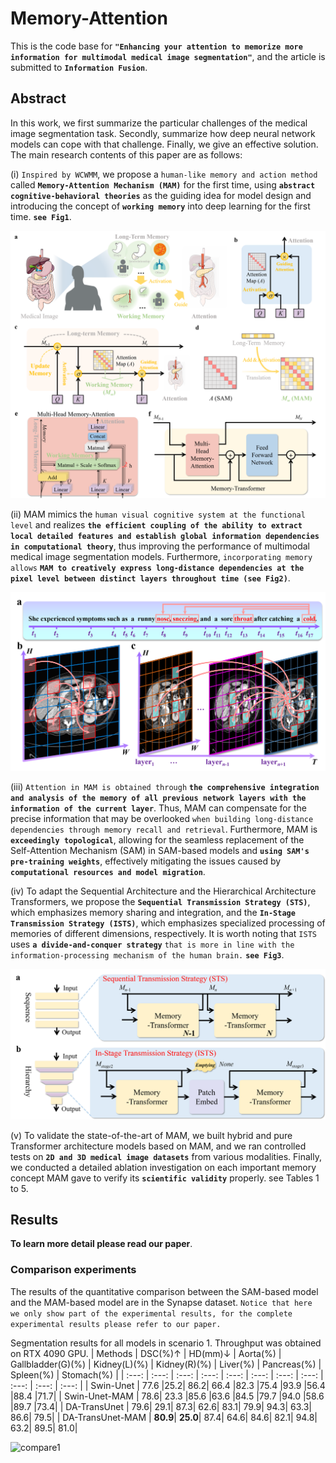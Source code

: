 # Memory-Attention
This is the code base for **`"Enhancing your attention to memorize more information for multimodal medical image segmentation"`**, and the article is submitted to **`Information Fusion`**.

## Abstract
In this work, we first summarize the particular challenges of the medical image segmentation task. Secondly, summarize how deep neural network models can cope with that challenge. Finally, we give an effective solution.
The main research contents of this paper are as follows:

(i) `Inspired by WCWMM`, we propose a `human-like memory and action method` called **`Memory-Attention Mechanism (MAM)`** for the first time, using **`abstract cognitive-behavioral theories`** as the guiding idea for model design and introducing the concept of **`working memory`** into deep learning for the first time. **`see Fig1`**. 

![MAM model](pic/model.png)

(ii) MAM mimics the `human visual cognitive system at the functional level` and realizes **`the efficient coupling of the ability to extract local detailed features and establish global information dependencies in computational theory`**, thus improving the performance of multimodal medical image segmentation models. Furthermore, `incorporating memory allows` **`MAM to creatively express long-distance dependencies at the pixel level between distinct layers throughout time (see Fig2)`**.

![dependency](pic/dependency.png)

(iii) `Attention in MAM is obtained through` **`the comprehensive integration and analysis of the memory of all previous network layers with the information of the current layer`**. Thus, MAM can compensate for the precise information that may be overlooked `when building long-distance dependencies through memory recall and retrieval`. Furthermore, MAM is **`exceedingly topological`**, allowing for the seamless replacement of the Self-Attention Mechanism (SAM) in SAM-based models and **`using SAM's pre-training weights`**, effectively mitigating the issues caused by **`computational resources and model migration`**.

(iv) To adapt the Sequential Architecture and the Hierarchical Architecture Transformers, we propose the **`Sequential Transmission Strategy (STS)`**, which emphasizes memory sharing and integration, and the **`In-Stage Transmission Strategy (ISTS)`**, which emphasizes specialized processing of memories of different dimensions, respectively. It is worth noting that `ISTS` uses **`a divide-and-conquer strategy`** `that is more in line with the information-processing mechanism of the human brain.` **`see Fig3`**.

![STSandISTS](pic/STSandISTS.png)

(v) To validate the state-of-the-art of MAM, we built hybrid and pure Transformer architecture models based on MAM, and we ran controlled tests on **`2D and 3D medical image datasets`** from various modalities. Finally, we conducted a detailed ablation investigation on each important memory concept MAM gave to verify its **`scientific validity`** properly. see Tables 1 to 5.

## Results
**To learn more detail please read our paper**.
### Comparison experiments
The results of the quantitative comparison between the SAM-based model and the MAM-based model are in the Synapse dataset. `Notice that here we only show part of the experimental results, for the complete experimental results please refer to our paper.`

Segmentation results for all models in scenario 1. Throughput was obtained on RTX 4090 GPU.
| Methods  | DSC(%)↑ | HD(mm)↓ | Aorta(%) | Gallbladder(G)(%) |  Kidney(L)(%) | Kidney(R)(%) | Liver(%) | Pancreas(%) | Spleen(%) | Stomach(%) |
| :---: | :---: | :---: | :---: | :---: | :---: | :---: |  :---: | :---: | :---: | :---: |
| Swin-Unet | 77.6	|25.2|	86.2|	66.4	|82.3	|75.4	|93.9	|56.4	|88.4	|71.7|
| Swin-Unet-MAM | 78.6|	23.3	|85.6	|63.6	|84.5	|79.7	|94.0	|58.6	|89.7	|73.4|
| DA-TransUnet | 79.6|	29.1|	87.3|	62.6|	83.1|	79.9|	94.3|	63.3|	86.6|	79.5|
| DA-TransUnet-MAM | **80.9**|	**25.0**|	87.4|	64.6|	84.6|	82.1|	94.8|	63.2|	89.5|	81.0|


![compare1](figures/compare1.png)

